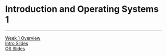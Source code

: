 # Introduction and Operating Systems 1 
---
[Week 1 Overview](https://seattleu.instructure.com/courses/1602598/pages/week-1-synopsis)<br>
[Intro Slides](https://redhawks-my.sharepoint.com/:p:/g/personal/bowermanjess_seattleu_edu/EZDecVTsE7REiI21sDDrUU8BzRBAkoMz7B3BuufKZpW9gg?e=FpLWpY)<br>
[OS Slides](https://redhawks-my.sharepoint.com/:p:/g/personal/bowermanjess_seattleu_edu/EeBPFKZxxClMk19-A-mvZUgB6QVL4YEX6sU_i4a-q80sUg?e=DrJhty)<br>



